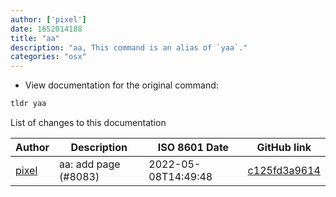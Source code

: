 ```yaml
---
author: ['pixel']
date: 1652014188
title: "aa"
description: "aa, This command is an alias of `yaa`."
categories: "osx"
---
```

- View documentation for the original command:

```bash
tldr yaa
```
List of changes to this documentation


Author | Description | ISO 8601 Date | GitHub link
------|-----|-----|-----
[pixel](mailto:chrissx@chrissx.de) | aa: add page (#8083) | 2022-05-08T14:49:48 | [c125fd3a9614](https://github.com/tldr-pages/tldr/commit/c125fd3a9614be66181957e5a2eed44fbfddc3af)

